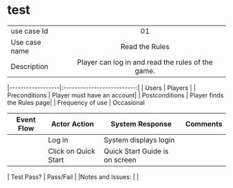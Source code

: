 # test

|               |               |
| ------------- |:-------------:|
| use case Id   | 01                                                 |
| Use case name | Read the Rules                                     |
| Description   | Player can log in and read the rules of the game.  |

|------------------|:--------------------------:|
| Users            | Players                    |
| Preconditions    | Player must have an account|
| Postconditions   | Player finds the Rules page|
| Frequency of use | Occasional

| Event Flow       | Actor Action               | System Response               | Comments         |
|------------------|----------------------------|-------------------------------|------------------| 
|                  | Log in                     | System displays login         |                  |
|                  | Click on Quick Start       | Quick Start Guide is on screen|                  |

| Test Pass?       | Pass/Fail                  |
|Notes and Issues: |                            |                          
